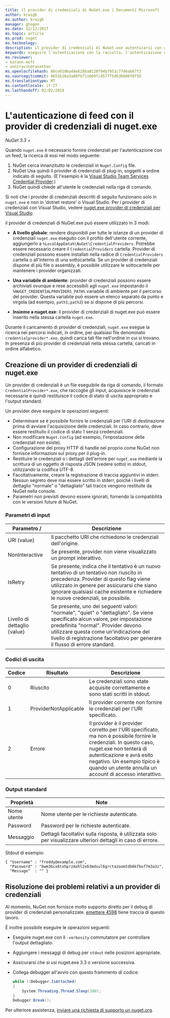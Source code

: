 ```yaml
---
title: il provider di credenziali di NuGet.exe | Documenti Microsoft
author: kraigb
ms.author: kraigb
manager: ghogen
ms.date: 12/12/2017
ms.topic: article
ms.prod: nuget
ms.technology: 
description: il provider di credenziali di NuGet.exe autenticarsi con un feed e viene implementato come file eseguibili da riga di comando che seguono le convenzioni specifiche.
keywords: eseguire l'autenticazione con la raccolta, l'autenticazione con il feed di NuGet.exe i provider di credenziali, l'API del provider di credenziali
ms.reviewer:
- karann-msft
- unniravindranathan
ms.openlocfilehash: 88ce0106ad4e628ba8120f94b7951c7746ab67f3
ms.sourcegitcommit: 4651b16a3a08f6711669fc4577f5d63b600f8f58
ms.translationtype: MT
ms.contentlocale: it-IT
ms.lasthandoff: 02/02/2018
---
```

# <a name="authenticating-feeds-with-nugetexe-credential-providers"></a>L'autenticazione di feed con il provider di credenziali di nuget.exe

*NuGet 3.3 +*

Quando `nuget.exe` è necessario fornire credenziali per l'autenticazione con un feed, la ricerca di essi nel modo seguente:

1. NuGet cerca innanzitutto le credenziali in `Nuget.Config` file.
1. NuGet Usa quindi il provider di credenziali di plug-in, soggetti a ordine indicato di seguito. (E l'esempio è la [Visual Studio Team Services Credential Provider](https://www.visualstudio.com/docs/package/get-started/nuget/auth#vsts-credential-provider).)
1. NuGet quindi chiede all'utente le credenziali nella riga di comando.

Si noti che i provider di credenziali descritti di seguito funzionano solo in `nuget.exe` e non in 'dotnet restore' o Visual Studio. Per i provider di credenziali con Visual Studio, vedere [nuget.exe provider di credenziali per Visual Studio](nuget-credential-providers-for-visual-studio.md)

il provider di credenziali di NuGet.exe può essere utilizzato in 3 modi:

- **A livello globale**: rendere disponibili per tutte le istanze di un provider di credenziali `nuget.exe` eseguito con il profilo dell'utente corrente, aggiungerlo a `%LocalAppData%\NuGet\CredentialProviders`. Potrebbe essere necessario creare il `CredentialProviders` cartella. Provider di credenziali possono essere installati nella radice di `CredentialProviders` cartella o all'interno di una sottocartella. Se un provider di credenziali dispone di più file o assembly, è possibile utilizzare le sottocartelle per mantenere i provider organizzati.

- **Una variabile di ambiente**: provider di credenziali possono essere archiviati ovunque e rese accessibili agli `nuget.exe` impostando il `%NUGET_CREDENTIALPROVIDERS_PATH%` variabile di ambiente per il percorso del provider. Questa variabile può essere un elenco separato da punto e virgola (ad esempio, `path1;path2`) se si dispone di più percorsi.

- **Insieme a nuget.exe**: il provider di credenziali di nuget.exe può essere inserito nella stessa cartella `nuget.exe`.

Durante il caricamento di provider di credenziali, `nuget.exe` esegue la ricerca nei percorsi indicati, in ordine, per qualsiasi file denominato `credentialprovider*.exe`, quindi carica tali file nell'ordine in cui si trovano. In presenza di più provider di credenziali nella stessa cartella, caricati in ordine alfabetico.

## <a name="creating-a-nugetexe-credential-provider"></a>Creazione di un provider di credenziali di nuget.exe

Un provider di credenziali è un file eseguibile da riga di comando, il formato `CredentialProvider*.exe`, che raccoglie gli input, acquisisce le credenziali necessarie e quindi restituisce il codice di stato di uscita appropriato e l'output standard.

Un provider deve eseguire le operazioni seguenti:

- Determinare se è possibile fornire le credenziali per l'URI di destinazione prima di avviare l'acquisizione delle credenziali. In caso contrario, deve essere restituito il codice di stato 1 senza credenziali.
- Non modificare `Nuget.Config` (ad esempio, l'impostazione delle credenziali non esiste).
- Configurazione del proxy HTTP di handle nel proprio come NuGet non fornisce informazioni sul proxy per il plug-in.
- Restituire le credenziali o i dettagli dell'errore per `nuget.exe` mediante la scrittura di un oggetto di risposta JSON (vedere sotto) in stdout, utilizzando la codifica UTF-8.
- Facoltativamente, creare la registrazione di traccia aggiuntivi in stderr. Nessun segreto deve mai essere scritto in stderr, poiché i livelli di dettaglio "normale" o "dettagliato" tali tracce vengono restituite da NuGet nella console.
- Parametri non previsti devono essere ignorati, fornendo la compatibilità con le versioni future di NuGet.

### <a name="input-parameters"></a>Parametri di input

| Parametro / |Descrizione|
|----------------|-----------|
| URI {value} | Il pacchetto URI che richiedono le credenziali dell'origine.|
| NonInteractive | Se presente, provider non viene visualizzato un prompt interattivo. |
| IsRetry | Se presente, indica che il tentativo è un nuovo tentativo di un tentativo non riuscito in precedenza. Provider di questo flag viene utilizzato in genere per assicurarsi che siano ignorare qualsiasi cache esistente e richiedere le nuove credenziali, se possibile.|
| Livello di dettaglio {value} | Se presente, uno dei seguenti valori: "normale", "quiet" o "dettagliato". Se viene specificato alcun valore, per impostazione predefinita "normal". Provider devono utilizzare questa come un'indicazione del livello di registrazione facoltativo per generare il flusso di errore standard. |

### <a name="exit-codes"></a>Codici di uscita

| Codice |Risultato | Descrizione |
|----------------|-----------|-----------|
| 0 | Riuscito | Le credenziali sono state acquisite correttamente e sono stati scritti in stdout.|
| 1 | ProviderNotApplicable | Il provider corrente non fornire le credenziali per l'URI specificato.|
| 2 | Errore | Il provider è il provider corretto per l'URI specificato, ma non è possibile fornire le credenziali. In questo caso, nuget.exe non tenterà di autenticazione e avrà esito negativo. Un esempio tipico è quando un utente annulla un account di accesso interattivo. |

### <a name="standard-output"></a>Output standard

| Proprietà |Note|
|----------------|-----------|
| Nome utente | Nome utente per le richieste autenticate.|
| Password | Password per le richieste autenticate.|
| Messaggio | Dettagli facoltativi sulla risposta, è utilizzata solo per visualizzare ulteriori dettagli in caso di errore. |

Stdout di esempio:

    { "Username" : "freddy@example.com",
      "Password" : "bwm3bcx6txhprzmxhl2x63mdsul6grctazoomtdb6kfbof7m3a3z",
      "Message"  : "" }

## <a name="troubleshooting-a-credential-provider"></a>Risoluzione dei problemi relativi a un provider di credenziali

Al momento, NuGet non fornisce molto supporto diretto per il debug di provider di credenziali personalizzate. [emettere 4598](https://github.com/NuGet/Home/issues/4598) tiene traccia di questo lavoro.

È inoltre possibile eseguire le operazioni seguenti:

- Eseguire nuget.exe con il `-verbosity` commutatore per controllare l'output dettagliato.
- Aggiungere i messaggi di debug per `stdout` nelle posizioni appropriate.
- Assicurarsi che si usi nuget.exe 3.3 o versione successiva.
- Collega debugger all'avvio con questo frammento di codice:

    ```cs
    while (!Debugger.IsAttached)
    {
        System.Threading.Thread.Sleep(100);
    }
    Debugger.Break();
    ```

Per ulteriore assistenza, [inviare una richiesta di supporto un nuget.org](https://www.nuget.org/policies/Contact).
